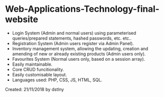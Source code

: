 # Web-Applications-Technology-final-website
- Login System (Admin and normal users) using parameterised queries/prepared statements, hashed passwords, etc. etc..
- Registration System (Admin users register via Admin Panel).
- Inventory management system, allowing the updating, creation and amending of new or already existing products (Admin users only).
- Favourites System (Normal users only, based on a session array).
- Easily maintainable.
- Core CRUD funcitionality.
- Easily customisable layout.
- Languages used: PHP, CSS, JS, HTML, SQL.

Created: 21/11/2018 by dstlny

